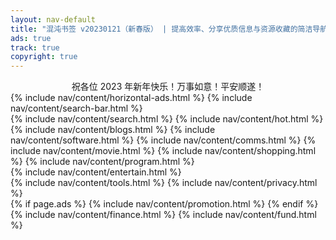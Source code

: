 ```yaml
---
layout: nav-default
title: "混沌书签 v20230121（新春版） | 提高效率、分享优质信息与资源收藏的简洁导航"
ads: true
track: true
copyright: true
---
```


<div>
    <center>祝各位 2023 年新年快乐！万事如意！平安顺遂！</center>
</div>
{% include nav/content/horizontal-ads.html %}
{% include nav/content/search-bar.html %}
<div class="nav-content">
    {% include nav/content/search.html %}
    {% include nav/content/hot.html %}
    {% include nav/content/blogs.html %}
    {% include nav/content/software.html %}
    {% include nav/content/comms.html %}
    {% include nav/content/movie.html %}
    {% include nav/content/shopping.html %}
    {% include nav/content/program.html %}
</div>
{% include nav/content/entertain.html %}
<div class="nav-content">
    {% include nav/content/tools.html %}
    {% include nav/content/privacy.html %}
</div>
{% if page.ads %}
{% include nav/content/promotion.html %}
{% endif %}
{% include nav/content/finance.html %}
{% include nav/content/fund.html %}


